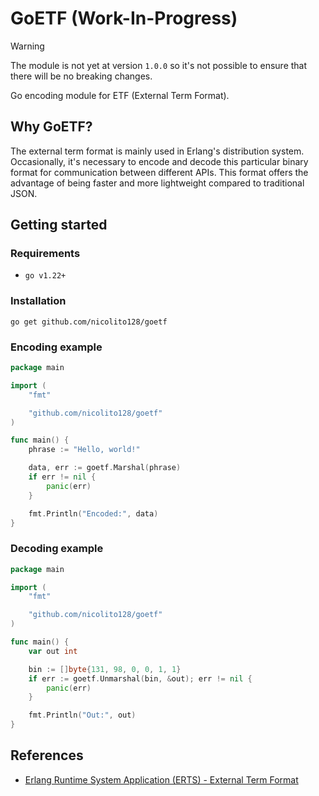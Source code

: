 # GoETF (Work-In-Progress)

> [!WARNING]
> The module is not yet at version `1.0.0` so it's not possible to ensure that there will be no breaking changes.

Go encoding module for ETF (External Term Format).

## Why GoETF?
The external term format is mainly used in Erlang's distribution system. Occasionally, it's necessary to encode and decode this particular binary format for communication between different APIs. This format offers the advantage of being faster and more lightweight compared to traditional JSON.

## Getting started

### Requirements

* `go v1.22+`

### Installation

    go get github.com/nicolito128/goetf

### Encoding example

```go
package main

import (
	"fmt"

	"github.com/nicolito128/goetf"
)

func main() {
	phrase := "Hello, world!"

	data, err := goetf.Marshal(phrase)
	if err != nil {
		panic(err)
	}

	fmt.Println("Encoded:", data)
}
```

### Decoding example

```go
package main

import (
	"fmt"

	"github.com/nicolito128/goetf"
)

func main() {
	var out int

    bin := []byte{131, 98, 0, 0, 1, 1}
	if err := goetf.Unmarshal(bin, &out); err != nil {
		panic(err)
	}

	fmt.Println("Out:", out)
}
```

## References

* [Erlang Runtime System Application (ERTS) - External Term Format](https://www.erlang.org/doc/apps/erts/erl_ext_dist.html)